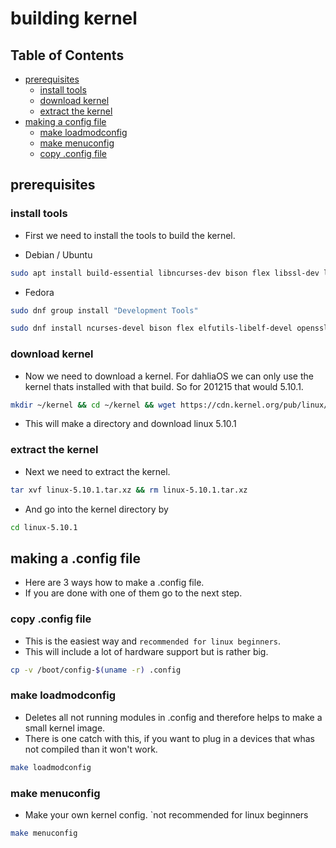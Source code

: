 # building kernel

## Table of Contents

- [prerequisites](#prerequisites)
  * [install tools](#install-tools)
  * [download kernel](#download-kernel)
  * [extract the kernel](#extract-the-kernel)
- [making a config file](#making-a-config-file)
  * [make loadmodconfig](#make-loadmodconfig)
  * [make menuconfig](#make-menuconfig)
  * [copy .config file](#copy-config-file)

## prerequisites

### install tools

- First we need to install the tools to build the kernel.

- Debian / Ubuntu
```bash
sudo apt install build-essential libncurses-dev bison flex libssl-dev libelf-dev wget dwarves
```

- Fedora
```bash
sudo dnf group install "Development Tools"
```

```bash
sudo dnf install ncurses-devel bison flex elfutils-libelf-devel openssl-devel wget
```
### download kernel

- Now we need to download a kernel. For dahliaOS we can only use the kernel thats installed with that build. So for 201215 that would 5.10.1.

```bash
mkdir ~/kernel && cd ~/kernel && wget https://cdn.kernel.org/pub/linux/kernel/v5.x/linux-5.10.1.tar.xz
```
- This will make a directory and download linux 5.10.1

### extract the kernel

- Next we need to extract the kernel.

```bash
tar xvf linux-5.10.1.tar.xz && rm linux-5.10.1.tar.xz
```

- And go into the kernel directory by

```bash
cd linux-5.10.1
```

## making a .config file

- Here are 3 ways how to make a .config file.
- If you are done with one of them go to the next step.

### copy .config file

- This is the easiest way and `recommended for linux beginners`.
- This will include a lot of hardware support but is rather big.

```bash
cp -v /boot/config-$(uname -r) .config
```

### make loadmodconfig

- Deletes all not running modules in .config and therefore helps to make a small kernel image.
- There is one catch with this, if you want to plug in a devices that whas not compiled than it won't work.

```bash
make loadmodconfig
```

### make menuconfig

- Make your own kernel config. `not recommended for linux beginners

```bash
make menuconfig
```
